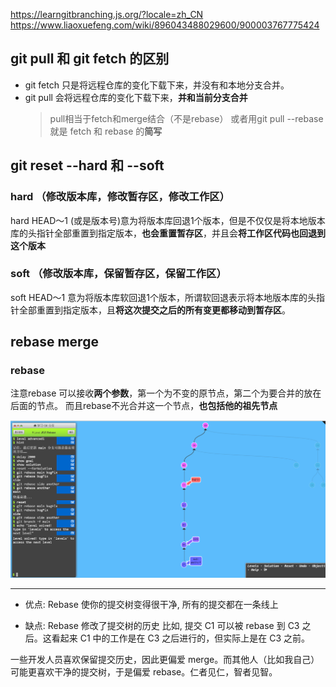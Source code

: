 https://learngitbranching.js.org/?locale=zh_CN
https://www.liaoxuefeng.com/wiki/896043488029600/900003767775424

## git pull 和 git fetch 的区别 

- git fetch 只是将远程仓库的变化下载下来，并没有和本地分支合并。 
- git pull 会将远程仓库的变化下载下来，**并和当前分支合并**
  >pull相当于fetch和merge结合（不是rebase）
  >或者用git pull --rebase 就是 fetch 和 rebase 的**简写**

## git reset --hard 和 --soft 

### hard （修改版本库，修改暂存区，修改工作区）
hard HEAD～1 (或是版本号)意为将版本库回退1个版本，但是不仅仅是将本地版本库的头指针全部重置到指定版本，**也会重置暂存区**，并且会**将工作区代码也回退到这个版本**

### soft （修改版本库，保留暂存区，保留工作区）

soft HEAD～1 意为将版本库软回退1个版本，所谓软回退表示将本地版本库的头指针全部重置到指定版本，且**将这次提交之后的所有变更都移动到暂存区**。

## rebase merge

### rebase
注意rebase 可以接收**两个参数**，第一个为不变的原节点，第二个为要合并的放在后面的节点。
而且rebase不光合并这一个节点，**也包括他的祖先节点**

![](image/2021-10-13-21-01-07.png)

---
- 优点:
Rebase 使你的提交树变得很干净, 所有的提交都在一条线上

- 缺点:
Rebase 修改了提交树的历史
比如, 提交 C1 可以被 rebase 到 C3 之后。这看起来 C1 中的工作是在 C3 之后进行的，但实际上是在 C3 之前。

一些开发人员喜欢保留提交历史，因此更偏爱 merge。而其他人（比如我自己）可能更喜欢干净的提交树，于是偏爱 rebase。仁者见仁，智者见智。